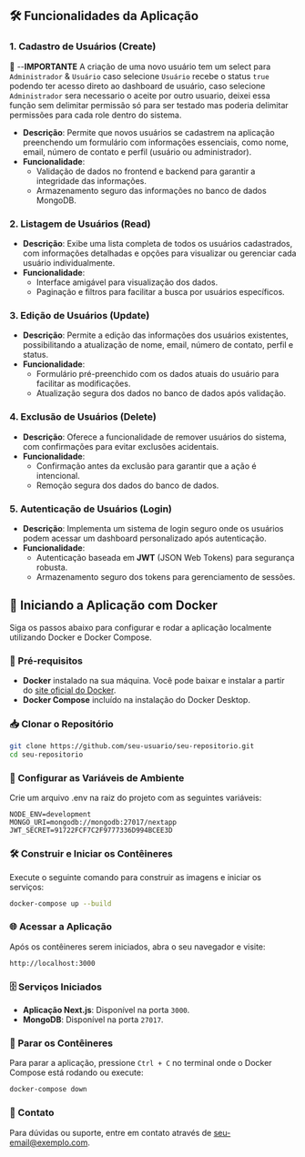 ## 🛠️ Funcionalidades da Aplicação
### 1. **Cadastro de Usuários (Create)**
🛑 --**IMPORTANTE** A criação de uma novo usuário tem um select para `Administrador` & `Usuário` caso selecione `Usuário` recebe o status `true`
 podendo ter acesso direto ao dashboard de usuário, caso selecione `Administrador` sera necessario o aceite por outro usuario, deixei essa função sem delimitar permissão só para ser testado mas poderia delimitar permissões para cada role dentro do sistema.

 - **Descrição**: Permite que novos usuários se cadastrem na aplicação preenchendo um formulário com informações essenciais, como nome, email, número de contato e perfil (usuário ou administrador).
- **Funcionalidade**:
  - Validação de dados no frontend e backend para garantir a integridade das informações.
  - Armazenamento seguro das informações no banco de dados MongoDB.
### 2. **Listagem de Usuários (Read)**
- **Descrição**: Exibe uma lista completa de todos os usuários cadastrados, com informações detalhadas e opções para visualizar ou gerenciar cada usuário individualmente.
- **Funcionalidade**:
  - Interface amigável para visualização dos dados.
  - Paginação e filtros para facilitar a busca por usuários específicos.
### 3. **Edição de Usuários (Update)**
- **Descrição**: Permite a edição das informações dos usuários existentes, possibilitando a atualização de nome, email, número de contato, perfil e status.
- **Funcionalidade**:
  - Formulário pré-preenchido com os dados atuais do usuário para facilitar as modificações.
  - Atualização segura dos dados no banco de dados após validação.
### 4. **Exclusão de Usuários (Delete)**
- **Descrição**: Oferece a funcionalidade de remover usuários do sistema, com confirmações para evitar exclusões acidentais.
- **Funcionalidade**:
  - Confirmação antes da exclusão para garantir que a ação é intencional.
  - Remoção segura dos dados do banco de dados.
### 5. **Autenticação de Usuários (Login)**
- **Descrição**: Implementa um sistema de login seguro onde os usuários podem acessar um dashboard personalizado após autenticação.
- **Funcionalidade**:
  - Autenticação baseada em **JWT** (JSON Web Tokens) para segurança robusta.
  - Armazenamento seguro dos tokens para gerenciamento de sessões.

## 🚀 Iniciando a Aplicação com Docker
Siga os passos abaixo para configurar e rodar a aplicação localmente utilizando Docker e Docker Compose.
### 🔧 Pré-requisitos
- **Docker** instalado na sua máquina. Você pode baixar e instalar a partir do [site oficial do Docker](https://www.docker.com/products/docker-desktop).
- **Docker Compose** incluído na instalação do Docker Desktop.
### 📥 Clonar o Repositório
```bash
git clone https://github.com/seu-usuario/seu-repositorio.git
cd seu-repositorio
```
### 📝 Configurar as Variáveis de Ambiente
Crie um arquivo 
.env
 na raiz do projeto com as seguintes variáveis:
```env
NODE_ENV=development
MONGO_URI=mongodb://mongodb:27017/nextapp
JWT_SECRET=91722FCF7C2F9777336D994BCEE3D
```
### 🛠️ Construir e Iniciar os Contêineres
Execute o seguinte comando para construir as imagens e iniciar os serviços:
```bash
docker-compose up --build
```
### 🌐 Acessar a Aplicação
Após os contêineres serem iniciados, abra o seu navegador e visite:
```
http://localhost:3000
```
### 🗄️ Serviços Iniciados
- **Aplicação Next.js**: Disponível na porta `3000`.
- **MongoDB**: Disponível na porta `27017`.
### 🛑 Parar os Contêineres
Para parar a aplicação, pressione `Ctrl + C` no terminal onde o Docker Compose está rodando ou execute:
```bash
docker-compose down
```
### 📧 Contato

Para dúvidas ou suporte, entre em contato através de [seu-email@exemplo.com](mailto:ramonbraintrindade@gmail.com).

